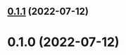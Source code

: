 ## [0.1.1](https://github.com/IngNoob/gitsearch/compare/v0.1.0...v0.1.1) (2022-07-12)



# 0.1.0 (2022-07-12)



